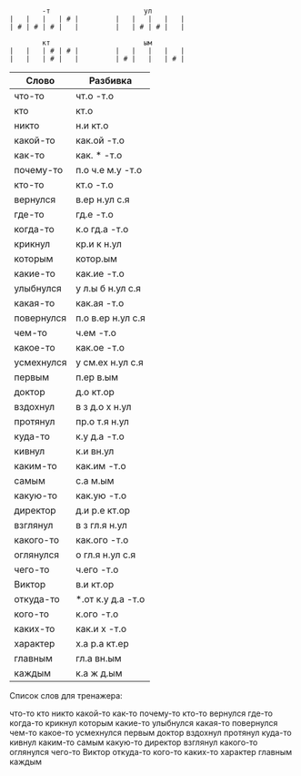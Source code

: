 ```

        -т                       ул
|   |   |   | # |         |   |   |   |   |
| # | # | # |   |         |   | # | # |   |

        кт                       ым
|   |   | # | # |         |   |   |   |   |
|   |   | # |   |         | # |   |   | # |

```

| Слово | Разбивка |
| --- | --- |
| что-то | чт.о -т.о | 
| кто | кт.о | 
| никто | н.и кт.о | 
| какой-то | как.ой -т.о | 
| как-то | как. \* -т.о | 
| почему-то | п.о ч.е м.у -т.о | 
| кто-то | кт.о -т.о | 
| вернулся | в.ер н.ул с.я | 
| где-то | гд.е -т.о | 
| когда-то | к.о гд.а -т.о | 
| крикнул | кр.и к н.ул | 
| которым | котор.ым | 
| какие-то | как.ие -т.о | 
| улыбнулся | у л.ы б н.ул с.я | 
| какая-то | как.ая -т.о | 
| повернулся | п.о в.ер н.ул с.я | 
| чем-то | ч.ем -т.о | 
| какое-то | как.ое -т.о | 
| усмехнулся | у см.ех н.ул с.я | 
| первым | п.ер в.ым | 
| доктор | д.о кт.ор | 
| вздохнул | в з д.о х н.ул | 
| протянул | пр.о т.я н.ул | 
| куда-то | к.у д.а -т.о | 
| кивнул | к.и вн.ул | 
| каким-то | как.им -т.о | 
| самым | с.а м.ым | 
| какую-то | как.ую -т.о | 
| директор | д.и р.е кт.ор | 
| взглянул | в з гл.я н.ул | 
| какого-то | как.ого -т.о | 
| оглянулся | о гл.я н.ул с.я | 
| чего-то | ч.его -т.о | 
| Виктор | в.и кт.ор | 
| откуда-то |  \*.от к.у д.а -т.о | 
| кого-то | к.ого -т.о | 
| каких-то | как.и х -т.о | 
| характер | х.а р.а кт.ер | 
| главным | гл.а вн.ым | 
| каждым | к.а ж д.ым | 

Список слов для тренажера:

что-то кто никто какой-то как-то почему-то кто-то вернулся где-то когда-то крикнул которым какие-то улыбнулся какая-то повернулся чем-то какое-то усмехнулся первым доктор вздохнул протянул куда-то кивнул каким-то самым какую-то директор взглянул какого-то оглянулся чего-то Виктор откуда-то кого-то каких-то характер главным каждым
